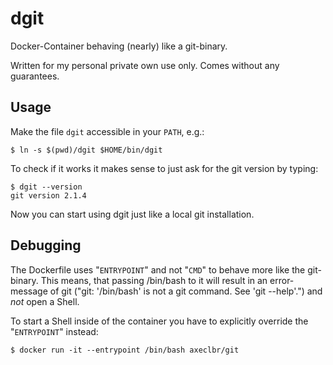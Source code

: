 # dgit

Docker-Container behaving (nearly) like a git-binary.

Written for my personal private own use only. Comes without any guarantees.

## Usage

Make the file ``dgit`` accessible in your ``PATH``, e.g.:

    $ ln -s $(pwd)/dgit $HOME/bin/dgit

To check if it works it makes sense to just ask for the git version by typing:

    $ dgit --version
    git version 2.1.4

Now you can start using dgit just like a local git installation.

## Debugging

The Dockerfile uses "``ENTRYPOINT``" and not "``CMD``" to behave more like the git-binary. This means, that passing /bin/bash to it will result in an error-message of git ("git: '/bin/bash' is not a git command. See 'git --help'.") and *not* open a Shell.

 To start a Shell inside of the container you have to explicitly override the "``ENTRYPOINT``" instead:

    $ docker run -it --entrypoint /bin/bash axeclbr/git
